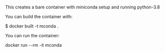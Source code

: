This creates a bare container with miniconda setup and running python-3.8

You can build the container with:

$ docker built -t mconda .

You can run the container:

docker run --rm -it mconda





